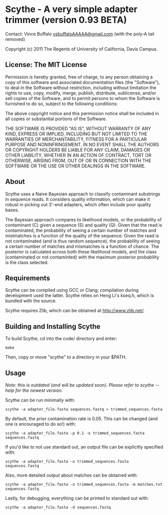 # Scythe - A very simple adapter trimmer (version 0.93 BETA)

Contact: Vince Buffalo <vsbuffaloAAAAA@gmail.com> (with the poly-A tail removed)

Copyright (c) 2011 The Regents of University of California, Davis Campus.

## License: The MIT License

   Permission is hereby granted, free of charge, to any person obtaining
   a copy of this software and associated documentation files (the
   "Software"), to deal in the Software without restriction, including
   without limitation the rights to use, copy, modify, merge, publish,
   distribute, sublicense, and/or sell copies of the Software, and to
   permit persons to whom the Software is furnished to do so, subject to
   the following conditions:

   The above copyright notice and this permission notice shall be
   included in all copies or substantial portions of the Software.

   THE SOFTWARE IS PROVIDED "AS IS", WITHOUT WARRANTY OF ANY KIND,
   EXPRESS OR IMPLIED, INCLUDING BUT NOT LIMITED TO THE WARRANTIES OF
   MERCHANTABILITY, FITNESS FOR A PARTICULAR PURPOSE AND
   NONINFRINGEMENT. IN NO EVENT SHALL THE AUTHORS OR COPYRIGHT HOLDERS
   BE LIABLE FOR ANY CLAIM, DAMAGES OR OTHER LIABILITY, WHETHER IN AN
   ACTION OF CONTRACT, TORT OR OTHERWISE, ARISING FROM, OUT OF OR IN
   CONNECTION WITH THE SOFTWARE OR THE USE OR OTHER DEALINGS IN THE
   SOFTWARE.

## About

Scythe uses a Naive Bayesian approach to classify contaminant
substrings in sequence reads. It considers quality information, which
can make it robust in picking out 3'-end adapters, which often include
poor quality bases.

The Bayesian approach compares to likelihood models, or the
probability of contaminant (C) given a sequence (S) and quality
(Q). Given that the read is contaminated, the probability of seeing a
certain number of matches and mistmatches is a function of the quality
of the sequence. Given the read is not contaminated (and is thus
random sequence), the probability of seeing a certain number of
matches and mismatches is a function of chance. The posterior is
calculated across both these likelihood models, and the class
(contaminated or not contaminted) with the maximum posterior
probability is the class selected.

## Requirements

Scythe can be compiled using GCC or Clang; compilation during
development used the latter. Scythe relies on Heng Li's kseq.h, which
is bundled with the source.

Scythe requires Zlib, which can be obtained at <http://www.zlib.net/>.

## Building and Installing Scythe

To build Scythe, cd into the code/ directory and enter:

    make

Then, copy or move "scythe" to a directory in your $PATH.

## Usage

*Note: this is outdated (and will be updated soon). Please refer to
 scythe --help for the newest version.*

Scythe can be run minimally with:

    scythe -a adapter_file.fasta sequences.fastq > trimmed_sequences.fasta

By default, the prior contamination rate is 0.05. This can be changed
(and one is encouraged to do so!) with:

    scythe -a adapter_file.fasta -p 0.1 -o trimmed_sequences.fasta sequences.fastq

If you'd like to not use standard out, an output file can be
explicitly specified with:

    scythe -a adapter_file.fasta -o trimmed_sequences.fasta sequences.fastq 

Also, more detailed output about matches can be obtained with:

    scythe -a adapter_file.fasta -o trimmed_sequences.fasta -m matches.txt sequences.fastq

Lastly, for debugging, everything can be printed to standard out with:

    scythe -a adapter_file.fasta -d sequences.fastq
